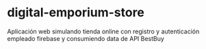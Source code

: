 # digital-emporium-store
Aplicación web simulando tienda online con registro y autenticación empleado firebase y consumiendo data de API BestBuy
